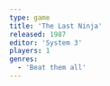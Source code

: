 ```yaml
---
type: game
title: 'The Last Ninja'
released: 1987
editor: 'System 3'
players: 1
genres:
  - 'Beat them all'
---
```

